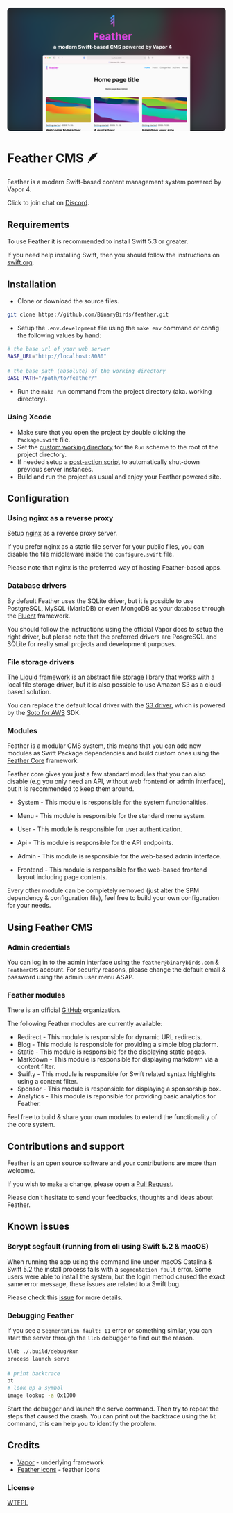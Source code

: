 ![Feather CMS](https://github.com/BinaryBirds/feather/blob/main/Assets/GitHub-Lead.png?raw=true)

# Feather CMS 🪶

Feather is a modern Swift-based content management system powered by Vapor 4.

Click to join chat on [Discord](https://discord.gg/wMSkxCUXAD).


## Requirements 

To use Feather it is recommended to install Swift 5.3 or greater. 

If you need help installing Swift, then you should follow the instructions on [swift.org](https://swift.org/download/#releases). 


## Installation

- Clone or download the source files.

```bash
git clone https://github.com/BinaryBirds/feather.git
```

- Setup the `.env.development` file using the `make env` command or config the following values by hand:

```bash
# the base url of your web server
BASE_URL="http://localhost:8080"

# the base path (absolute) of the working directory
BASE_PATH="/path/to/feather/" 
```

- Run the `make run` command from the project directory (aka. working directory).


### Using Xcode

- Make sure that you open the project by double clicking the `Package.swift` file.
- Set the [custom working directory](https://theswiftdev.com/beginners-guide-to-server-side-swift-using-vapor-4/) for the `Run` scheme to the root of the project directory.
- If needed setup a [post-action script](https://theswiftdev.com/10-short-advices-that-will-make-you-a-better-vapor-developer-right-away/) to automatically shut-down previous server instances.
- Build and run the project as usual and enjoy your Feather powered site.


## Configuration

### Using nginx as a reverse proxy

Setup [nginx](https://docs.vapor.codes/4.0/deploy/nginx/) as a reverse proxy server.

If you prefer nginx as a static file server for your public files, you can disable the file middleware inside the `configure.swift` file.

Please note that nginx is the preferred way of hosting Feather-based apps.


### Database drivers

By default Feather uses the SQLite driver, but it is possible to use PostgreSQL, MySQL (MariaDB) or even MongoDB as your database through the [Fluent](https://docs.vapor.codes/4.0/fluent/overview/) framework.

You should follow the instructions using the official Vapor docs to setup the right driver, but please note that the preferred drivers are PosgreSQL and SQLite for really small projects and development purposes. 


### File storage drivers

The [Liquid framework](https://github.com/binarybirds/liquid/) is an abstract file storage library that works with a local file storage driver, but it is also possible to use Amazon S3 as a cloud-based solution.

You can replace the default local driver with the [S3 driver](https://github.com/BinaryBirds/liquid-aws-s3-driver), which is powered by the [Soto for AWS](https://github.com/soto-project/soto) SDK.


### Modules

Feather is a modular CMS system, this means that you can add new modules as Swift Package dependencies and build custom ones using the [Feather Core](https://github.com/binarybirds/feather-core) framework. 

Feather core gives you just a few standard modules that you can also disable (e.g you only need an API, without web frontend or admin interface), but it is recommended to keep them around.

- System - This module is responsible for the system functionalities.
- Menu - This module is responsible for the standard menu system.
- User - This module is responsible for user authentication.

- Api - This module is responsible for the API endpoints.
- Admin - This module is responsible for the web-based admin interface.
- Frontend - This module is responsible for the web-based frontend layout including page contents.

Every other module can be completely removed (just alter the SPM dependency & configuration file), feel free to build your own configuration for your needs. 


## Using Feather CMS

### Admin credentials

You can log in to the admin interface using the `feather@binarybirds.com` & `FeatherCMS` account. 
For security reasons, please change the default email & password using the admin user menu ASAP.


### Feather modules

There is an official [GitHub](https://github.com/feather-modules/) organization. 

The following Feather modules are currently available: 

- Redirect - This module is responsible for dynamic URL redirects.
- Blog - This module is responsible for providing a simple blog platform.
- Static - This module is responsible for the displaying static pages.
- Markdown - This module is responsible for displaying markdown via a content filter.
- Swifty - This module is responsible for Swift related syntax highlights using a content filter.
- Sponsor - This module is responsible for displaying a sponsorship box.
- Analytics -  This module is reponsible for providing basic analytics for Feather.

Feel free to build & share your own modules to extend the functionality of the core system.


## Contributions and support

Feather is an open source software and your contributions are more than welcome.

If you wish to make a change, please open a [Pull Request](https://github.com/BinaryBirds/feather/pulls).

Please don't hesitate to send your feedbacks, thoughts and ideas about Feather.


## Known issues

### Bcrypt segfault (running from cli using Swift 5.2 & macOS)

When running the app using the command line under macOS Catalina & Swift 5.2 the install process fails with a `segmentation fault` error.
Some users were able to install the system, but the login method caused the exact same error message, these issues are related to a Swift bug.

Please check this [issue](https://bugs.swift.org/browse/SR-12424) for more details. 


### Debugging Feather

If you see a `Segmentation fault: 11` error or something similar, you can start the server through the `lldb` debugger to find out the reason. 

```bash
lldb ./.build/debug/Run
process launch serve

# print backtrace
bt
# look up a symbol
image lookup -a 0x1000 
```

Start the debugger and launch the serve command. Then try to repeat the steps that caused the crash.
You can print out the backtrace using the `bt` command, this can help you to identify the problem.


## Credits

- [Vapor](https://vapor.codes) - underlying framework
- [Feather icons](https://feathericons.com) - feather icons


### License

[WTFPL](LICENSE)

